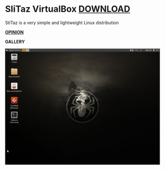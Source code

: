 # SliTaz VirtualBox [DOWNLOAD](https://github.com/Virtual-Machines/SliTaz-VirtualBox/releases/download/latest/SliTaz.ova)

 StiTaz is a very simple and lightweight Linux distribution
 
 [**OPINION**](https://github.com/Virtual-Machines/SliTaz-VirtualBox/issues/1)

**GALLERY**
 
 ![Slitaz](https://github.com/Virtual-Machines/SliTaz-VirtualBox/blob/master/Slitaz.png)
